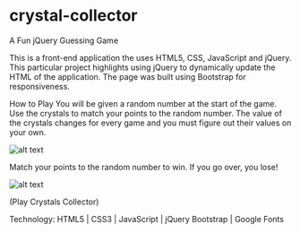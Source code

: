 # crystal-collector
A Fun jQuery Guessing Game

This is a front-end application the uses HTML5, CSS, JavaScript and jQuery. This particular project highlights using jQuery to dynamically update the HTML of the application.
The page was built using Bootstrap for responsiveness.

How to Play
You will be given a random number at the start of the game. Use the crystals to match your points to the random number. The value of the crystals changes for every game and you must figure out their values on your own.

![alt text](https://github.com/risaco/crystal-collector/assets/images/crystal-collector-1.png "Crystals Collecter 1")

Match your points to the random number to win. If you go over, you lose!

![alt text](https://github.com/risaco/crystal-collector/assets/images/crystal-collector-2.png "Crystals Collector 2")

(Play Crystals Collector)

Technology:
HTML5 | CSS3 | JavaScript | jQuery
Bootstrap | Google Fonts
